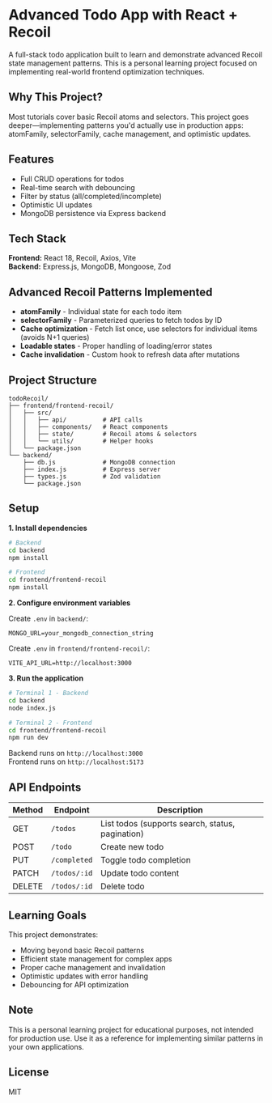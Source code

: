 # Advanced Todo App with React + Recoil

A full-stack todo application built to learn and demonstrate advanced Recoil state management patterns. This is a personal learning project focused on implementing real-world frontend optimization techniques.

## Why This Project?

Most tutorials cover basic Recoil atoms and selectors. This project goes deeper—implementing patterns you'd actually use in production apps: atomFamily, selectorFamily, cache management, and optimistic updates.

## Features

- Full CRUD operations for todos
- Real-time search with debouncing
- Filter by status (all/completed/incomplete)
- Optimistic UI updates
- MongoDB persistence via Express backend

## Tech Stack

**Frontend:** React 18, Recoil, Axios, Vite  
**Backend:** Express.js, MongoDB, Mongoose, Zod

## Advanced Recoil Patterns Implemented

- **atomFamily** - Individual state for each todo item
- **selectorFamily** - Parameterized queries to fetch todos by ID
- **Cache optimization** - Fetch list once, use selectors for individual items (avoids N+1 queries)
- **Loadable states** - Proper handling of loading/error states
- **Cache invalidation** - Custom hook to refresh data after mutations

## Project Structure

```
todoRecoil/
├── frontend/frontend-recoil/
│   ├── src/
│   │   ├── api/          # API calls
│   │   ├── components/   # React components
│   │   ├── state/        # Recoil atoms & selectors
│   │   └── utils/        # Helper hooks
│   └── package.json
└── backend/
    ├── db.js             # MongoDB connection
    ├── index.js          # Express server
    ├── types.js          # Zod validation
    └── package.json
```

## Setup

**1. Install dependencies**

```bash
# Backend
cd backend
npm install

# Frontend
cd frontend/frontend-recoil
npm install
```

**2. Configure environment variables**

Create `.env` in `backend/`:
```
MONGO_URL=your_mongodb_connection_string
```

Create `.env` in `frontend/frontend-recoil/`:
```
VITE_API_URL=http://localhost:3000
```

**3. Run the application**

```bash
# Terminal 1 - Backend
cd backend
node index.js

# Terminal 2 - Frontend
cd frontend/frontend-recoil
npm run dev
```

Backend runs on `http://localhost:3000`  
Frontend runs on `http://localhost:5173`

## API Endpoints

| Method | Endpoint | Description |
|--------|----------|-------------|
| GET | `/todos` | List todos (supports search, status, pagination) |
| POST | `/todo` | Create new todo |
| PUT | `/completed` | Toggle todo completion |
| PATCH | `/todos/:id` | Update todo content |
| DELETE | `/todos/:id` | Delete todo |

## Learning Goals

This project demonstrates:
- Moving beyond basic Recoil patterns
- Efficient state management for complex apps
- Proper cache management and invalidation
- Optimistic updates with error handling
- Debouncing for API optimization

## Note

This is a personal learning project for educational purposes, not intended for production use. Use it as a reference for implementing similar patterns in your own applications.

## License

MIT